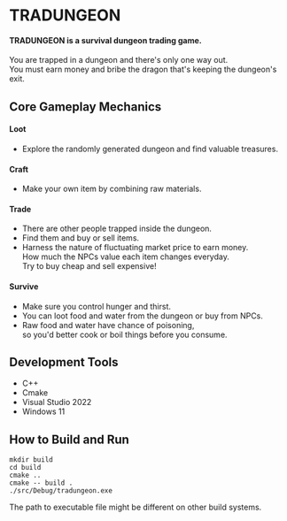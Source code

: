 # TRADUNGEON
#### TRADUNGEON is a survival dungeon trading game.
You are trapped in a dungeon and there's only one way out.  
You must earn money and bribe the dragon that's keeping the dungeon's exit.  

## Core Gameplay Mechanics

#### Loot
- Explore the randomly generated dungeon and find valuable treasures.

#### Craft
- Make your own item by combining raw materials.

#### Trade
- There are other people trapped inside the dungeon.  
- Find them and buy or sell items.  
- Harness the nature of fluctuating market price to earn money.  
How much the NPCs value each item changes everyday.  
Try to buy cheap and sell expensive!

#### Survive
- Make sure you control hunger and thirst.  
- You can loot food and water from the dungeon or buy from NPCs.  
- Raw food and water have chance of poisoning,  
so you'd better cook or boil things before you consume.

## Development Tools
- C++
- Cmake
- Visual Studio 2022
- Windows 11

## How to Build and Run
```
mkdir build
cd build
cmake ..
cmake -- build .
./src/Debug/tradungeon.exe
```
The path to executable file might be different on other build systems.
